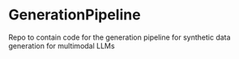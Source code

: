 # GenerationPipeline
Repo to contain code for the generation pipeline for synthetic data generation for multimodal LLMs
